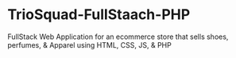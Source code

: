 # TrioSquad-FullStaach-PHP
FullStack Web Application for an ecommerce store that sells shoes, perfumes, &amp; Apparel using HTML, CSS,  JS, &amp; PHP
